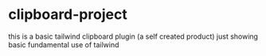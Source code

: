 # clipboard-project
this is a basic tailwind clipboard plugin (a self created product)
just showing basic fundamental use of tailwind
